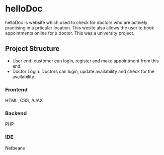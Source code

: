 # helloDoc
helloDoc is website which used to check for doctors who are actively practising in a prticular location. This wesite also allows the user to book appointments online for a doctor. This was a university project. 

## Project Structure
* User end: customer can login, register and make appointment from this end.
* Doctor Login: Doctors can login, update availability and check for the availability.

### Frontend
HTML, CSS, AJAX
### Backend
PHP
### IDE
Netbeans
